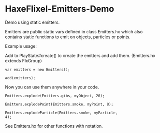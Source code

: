 # HaxeFlixel-Emitters-Demo

Demo using static emitters.

Emitters are public static vars defined in class Emitters.hx which also contains static functions to emit on objects, particles or points.

Example usage:


Add to PlayState#create() to create the emitters and add them. (Emitters.hx extends FlxGroup)

<code>var emitters = new Emitters();</code>

<code>add(emitters);</code>


Now you can use them anywhere in your code.

<code>Emitters.explode(Emitters.gibs, myObject, 20);</code>

<code>Emitters.explodePoint(Emitters.smoke, myPoint, 8);</code>

<code>Emitters.explodeParticle(Emitters.smoke, myParticle, 4);</code>

See Emitters.hx for other functions with notation.
